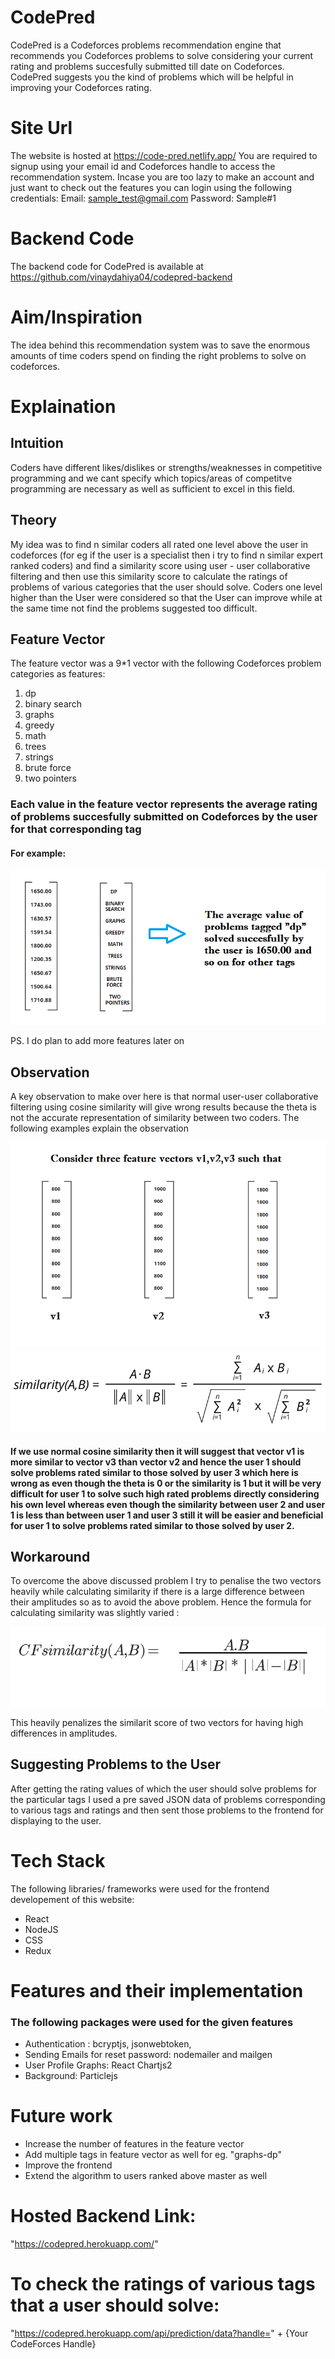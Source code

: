 # CodePred
CodePred is a Codeforces problems recommendation engine that recommends you Codeforces problems to solve considering your current rating and problems succesfully submitted till date on Codeforces.
CodePred suggests you the kind of problems which will be helpful in improving your Codeforces rating.

# Site Url
The website is hosted at https://code-pred.netlify.app/
You are required to signup using your email id and Codeforces handle to access the recommendation system.
Incase you are too lazy to make an account and just want to check out the features you can login using the following credentials:
Email: sample_test@gmail.com
Password: Sample#1

# Backend Code
The backend code for CodePred is available at  https://github.com/vinaydahiya04/codepred-backend

# Aim/Inspiration
The idea behind this recommendation system was to save the enormous amounts of time coders spend on finding the right problems to solve on codeforces.

# Explaination
## Intuition
Coders have different likes/dislikes or strengths/weaknesses in competitive programming and we cant specify which topics/areas of competitve programming are necessary as well as sufficient to excel in this field.
## Theory
My idea was to find n similar coders all rated one level above the user in codeforces (for eg if the user is a specialist then i try to find n similar expert ranked coders) and find a similarity score using user - user collaborative filtering and then use this similarity score to calculate the ratings of problems of various categories that the user should solve.
Coders one level higher than the User were considered so that the User can improve while at the same time not find the problems suggested too difficult.

## Feature Vector
The feature vector was a 9*1 vector with the following Codeforces problem categories as features:

1. dp
2. binary search
3. graphs
4. greedy
5. math
6. trees
7. strings
8. brute force
9. two pointers

### Each value in the feature vector represents the average rating of problems succesfully submitted on Codeforces by the user for that corresponding tag
#### For example:
![Picture 1](/assets/img1.png "Feature Vector")

PS. I do plan to add more features later on
## Observation
A key observation to make over here is that normal user-user collaborative filtering using cosine similarity will give wrong results because the theta is not the accurate representation of similarity between two coders. The following examples explain the observation

![Picture 2](/assets/img2.png "Observation")
![Picture 3](/assets/img3.png "cosine Similarity Formula")

#### If we use normal cosine similarity then it will suggest that vector v1 is more similar to vector v3 than vector v2 and hence the user 1 should solve problems rated similar to those solved by user 3 which here is wrong as even though the theta is 0 or the similarity is 1 but it will be very difficult for user 1 to solve such high rated problems directly considering his own level whereas even though the similarity between user 2 and user 1 is less than between user 1 and user 3 still it will be easier and beneficial for user 1 to solve problems rated similar to those solved by user 2.

## Workaround

To overcome the above discussed problem I try to penalise the two vectors heavily while calculating similarity if there is a large difference between their amplitudes so as to avoid the above problem.
Hence the formula for calculating similarity was slightly varied :

![Picture 4](/assets/formula.png "Changed Formula")

This heavily penalizes the similarit score of two vectors for having high differences in amplitudes.

## Suggesting Problems to the User
After getting the rating values of which the user should solve problems for the particular tags I used a pre saved JSON data of problems corresponding to various tags and ratings and then sent those problems to the frontend for displaying to the user.

# Tech Stack
The following libraries/ frameworks were used for the frontend developement of this website:
* React
* NodeJS
* CSS
* Redux

# Features and their implementation
### The following packages were used for the given features
* Authentication : bcryptjs, jsonwebtoken,
* Sending Emails for reset password: nodemailer and mailgen
* User Profile Graphs: React Chartjs2
* Background: Particlejs


# Future work

* Increase the number of features in the feature vector
* Add multiple tags in feature vector as well for eg. "graphs-dp"
* Improve the frontend 
* Extend the algorithm to users ranked above master as well

# Hosted Backend Link:
"https://codepred.herokuapp.com/"

# To check the ratings of various tags that a user should solve:
"https://codepred.herokuapp.com/api/prediction/data?handle=" + {Your CodeForces Handle}